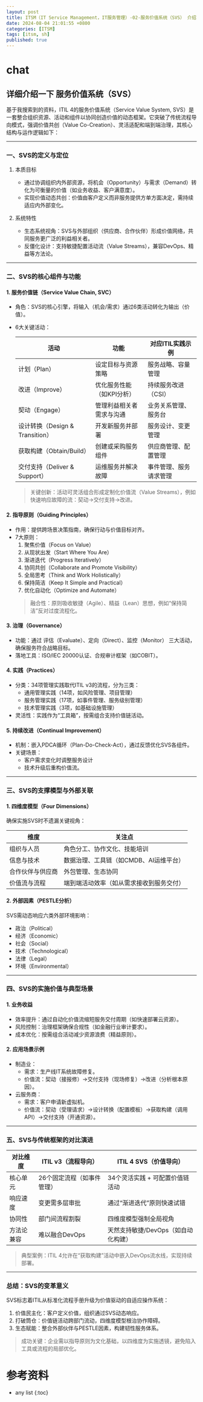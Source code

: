 ```yaml
---
layout: post
title: ITSM（IT Service Management，IT服务管理）-02-服务价值系统（SVS） 介绍
date: 2024-08-04 21:01:55 +0800
categories: [ITSM]
tags: [itsm, sh]
published: true
---
```


# 

# chat

## 详细介绍一下 服务价值系统（SVS）



基于我搜索到的资料，ITIL 4的服务价值系统（Service Value System, SVS）是一套整合组织资源、活动和组件以协同创造价值的动态框架。它突破了传统流程导向模式，强调价值共创（Value Co-Creation）、灵活适配和端到端治理，其核心结构与运作逻辑如下：

---

### 一、SVS的定义与定位
1. 本质目标  
   - 通过协调组织内外部资源，将机会（Opportunity）与需求（Demand）转化为可衡量的价值（如业务收益、客户满意度）。  
   - 实现价值动态共创：价值由客户定义而非服务提供方单方面决定，需持续适应内外部变化。  

2. 系统特性  
   - 生态系统视角：SVS与外部组织（供应商、合作伙伴）形成价值网络，共同服务更广泛的利益相关者。  
   - 反僵化设计：支持敏捷配置活动流（Value Streams），兼容DevOps、精益等方法论。  

---

### 二、SVS的核心组件与功能
#### 1. 服务价值链（Service Value Chain, SVC）  
- 角色：SVS的核心引擎，将输入（机会/需求）通过6类活动转化为输出（价值）。  
- 6大关键活动：  

  | 活动         | 功能                                                                 | 对应ITIL实践示例              |  
  |------------------|-------------------------------------------------------------------------|----------------------------------|  
  | 计划（Plan）   | 设定目标与资源策略                                                      | 服务战略、容量管理               |  
  | 改进（Improve）| 优化服务性能（如KPI分析）                                               | 持续服务改进（CSI）              |  
  | 契动（Engage）  | 管理利益相关者需求与沟通                                                | 业务关系管理、服务台            |  
  | 设计转换（Design & Transition）  | 开发新服务并部署                                                      | 服务设计、变更管理              |  
  | 获取构建（Obtain/Build）  | 创建或采购服务组件                                                    | 供应商管理、配置管理            |  
  | 交付支持（Deliver & Support）  | 运维服务并解决故障                                                  | 事件管理、服务请求管理         |  
  > 关键创新：活动可灵活组合形成定制化价值流（Value Streams），例如快速响应故障的流：契动→交付支持→改进。  


#### 2. 指导原则（Guiding Principles）  
- 作用：提供跨场景决策指南，确保行动与价值目标对齐。  
- 7大原则：  
  1. 聚焦价值（Focus on Value）  
  2. 从现状出发（Start Where You Are）  
  3. 渐进迭代（Progress Iteratively）  
  4. 协同共创（Collaborate and Promote Visibility）  
  5. 全局思考（Think and Work Holistically）  
  6. 保持简洁（Keep It Simple and Practical）  
  7. 优化自动化（Optimize and Automate）  
  > 融合性：原则吸收敏捷（Agile）、精益（Lean）思想，例如“保持简洁”反对过度流程化。  

#### 3. 治理（Governance）  
- 功能：通过 评估（Evaluate）、定向（Direct）、监控（Monitor）  三大活动，确保服务符合战略目标。  
- 落地工具：ISO/IEC 20000认证、合规审计框架（如COBIT）。  

#### 4. 实践（Practices）  
- 分类：34项管理实践取代ITIL v3的流程，分为三类：  
  - 通用管理实践（14项，如风险管理、项目管理）  
  - 服务管理实践（17项，如事件管理、服务级别管理）  
  - 技术管理实践（3项，如基础设施管理）  
- 灵活性：实践作为“工具箱”，按需组合支持价值链活动。  

#### 5. 持续改进（Continual Improvement）  
- 机制：嵌入PDCA循环（Plan-Do-Check-Act），通过反馈优化SVS各组件。  
- 关键场景：  
  - 客户需求变化时调整服务设计  
  - 技术升级后重构价值流。  

---

### 三、SVS的支撑模型与外部关联
#### 1. 四维度模型（Four Dimensions）  
确保实施SVS时不遗漏关键视角：  

| 维度                 | 关注点                                                                 |  
|--------------------------|---------------------------------------------------------------------------|  
| 组织与人员           | 角色分工、协作文化、技能培训                                              |  
| 信息与技术           | 数据治理、工具链（如CMDB、AI运维平台）                                    |  
| 合作伙伴与供应商     | 外包管理、生态协同                                                        |  
| 价值流与流程         | 端到端活动效率（如从需求接收到服务交付）                                  |  


#### 2. 外部因素（PESTLE分析）  
SVS需动态响应六类外部环境影响：  
- 政治（Political）  
- 经济（Economic）  
- 社会（Social）  
- 技术（Technological）  
- 法律（Legal）  
- 环境（Environmental）  

---

### 四、SVS的实施价值与典型场景
#### 1. 业务收益  
- 效率提升：通过自动化价值流缩短服务交付周期（如快速部署云资源）。  
- 风险控制：治理框架确保合规性（如金融行业审计要求）。  
- 成本优化：按需组合活动减少资源浪费（精益原则）。  

#### 2. 应用场景示例  
- 制造业：  
  - 需求：生产线IT系统故障修复。  
  - 价值流：契动（接报修）→交付支持（现场修复）→改进（分析根本原因）。  
- 云服务商：  
  - 需求：客户申请新虚拟机。  
  - 价值流：契动（受理请求）→设计转换（配置模板）→获取构建（调用API）→交付支持（开通资源）。  

---

### 五、SVS与传统框架的对比演进

| 对比维度       | ITIL v3（流程导向）               | ITIL 4 SVS（价值导向）              |  
|--------------------|---------------------------------------|-----------------------------------------|  
| 核心单元       | 26个固定流程（如事件管理）            | 34个灵活实践 + 可配置价值链活动         |  
| 响应速度       | 变更需多层审批                        | 通过“渐进迭代”原则快速试错              |  
| 协同性         | 部门间流程割裂                        | 四维度模型强制全局视角                  |  
| 方法论兼容     | 难以融合DevOps                        | 天然支持敏捷/DevOps（如自动化构建）     |  
> 典型案例：ITIL 4允许在“获取构建”活动中嵌入DevOps流水线，实现持续部署。


---

### 总结：SVS的变革意义  
SVS标志着ITIL从标准化流程手册升级为价值驱动的自适应操作系统：  
1. 价值民主化：客户定义价值，组织通过SVS动态响应。  
2. 打破筒仓：价值链活动跨部门流动，四维度模型根治协作障碍。  
3. 生态赋能：整合外部伙伴与PESTLE因素，构建韧性服务体系。  
> 成功关键：企业需以指导原则为文化基础，以四维度为实施透镜，避免陷入工具或流程的局部优化。

# 参考资料

* any list
{:toc}  